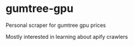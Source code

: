 # gumtree-gpu
Personal scraper for gumtree gpu prices

Mostly interested in learning about apify crawlers
